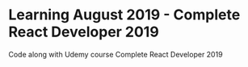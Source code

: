 # Learning August 2019 - Complete React Developer 2019

Code along with Udemy course Complete React Developer 2019
